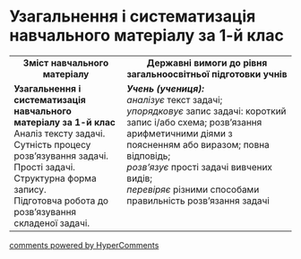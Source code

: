 <div id="hypercomments_widget" class="js-hypercomments-widget invisible"></div>

# Узагальнення і систематизація навчального матеріалу за  1-й клас
<table>
  <tr>
    <td width="40%" align="center"><b>Зміст навчального матеріалу<b></td>
    <td width="60%" align="center"><b>Державні вимоги до рівня загальноосвітньої підготовки учнів</b></td>
  </tr>
  <tr>
    <td width="40%" style="vertical-align:top !important;"><b>Узагальнення і систематизація навчального матеріалу за 
1-й клас</b><br>
Аналіз тексту задачі.<br> 
Сутність процесу розв’язування задачі.<br>
Прості задачі. Структурна форма запису.<br>
Підготовча робота до розв’язування складеної задачі.<br></td>
    <td width="60%" style="vertical-align:top !important;"><i><b>Учень (учениця):</b></i><br>
<i>аналізує</i> текст задачі;<br>
<i>упорядковує</i> запис задачі: короткий запис і/або схема; розв’язання арифметичними діями з поясненням або виразом; повна відповідь;<br>
<i>розв’язує</i>  прості задачі вивчених видів;<br>
<i>перевіряє</i> різними способами правильність розв’язання задачі<br></td>
  </tr>
</table>

<div class="js-hypercomments-container">
    <a href="http://hypercomments.com" class="hc-link" title="comments widget">comments powered by HyperComments</a>
</div>